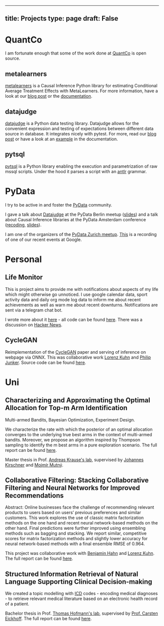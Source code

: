  ---
title: Projects
type: page
draft: False
---

# QuantCo
I am fortunate enough that some of the work done at [QuantCo](https://quantco.com/) is open source.

## metalearners

[metalearners](https://github.com/Quantco/metalearners) is a Causal Inference Python library for estimating Conditional Average Treatment Effects with MetaLearners.
For more information, have a look at our [blog post](https://tech.quantco.com/blog/metalearners) or the [documentation](https://metalearners.readthedocs.io/en/latest/).

## datajudge

[datajudge](https://github.com/quantco/datajudge) is a Python data testing library. Datajudge allows for the convenient expression and testing of expectations between different data source in database. It integrates nicely with pytest. For more, read our [blog post](https://tech.quantco.com/2022/06/20/datajudge.html) or have a look at an [example](https://datajudge.readthedocs.io/en/latest/examples/example.html) in the documentation.

## pytsql

[pytsql](https://github.com/Quantco/pytsql) is a Python library enabling the execution and parametrization of raw mssql scripts. Under the hood it parses a script with an [antlr](https://www.antlr.org/) grammar.


# PyData

I try to be active in and foster the [PyData](https://pydata.org/) community.

I gave a talk about [Datajudge](https://github.com/quantco/datajudge) at the PyData Berlin meetup ([slides](https://github.com/kklein/datajudge-presentation/blob/main/slides.pdf)) and a talk about Causal Inference libraries at the PyData Amsterdam conference ([recoding](https://youtu.be/cRS4yZt6OU4?si=YP-ETWSfReUcS9rV), [slides](https://github.com/kklein/pydata_ams/blob/main/slides/slides.pdf)).

I am one of the organizers of the [PyData Zurich meetup](https://www.meetup.com/pydata-zurich/). [This](https://youtu.be/1qeMyC1V94A?si=5k0wTdopT801tySa) is a recording of one of our recent events at Google.


# Personal

## Life Monitor
This is project aims to provide me with notifications about aspects of my life which might otherwise go unnoticed. I use google calendar data, sport activity data and daily org mode log data to inform me about recent achievements as well as warn me about recent downturns. Notifications are sent via a telegram chat bot.

I wrote more about it [here](https://kevinkle.in/posts/2022-05-21-life_monitor/) - all code can be found [here](https://github.com/kklein/life-monitor). There was a discussion on [Hacker News](https://news.ycombinator.com/item?id=31477851).

## CycleGAN
Reimplementation of the [CycleGAN](https://arxiv.org/abs/1703.10593) paper and serving of inference on webpage via ONNX. This was collaborative work [Lorenz Kuhn](https://lorenzkuhn.com/) and [Philip Junker](https://ch.linkedin.com/in/philip-junker). Source code can be found [here](https://github.com/lorenzkuhn/CycleGanApp).

# Uni

## Characterizing and Approximating the Optimal Allocation for Top-m Arm Identification

Multi-armed Bandits, Bayesian Optimization, Experiment Design.

We characterize the rate with which the posterior of an optimal allocation converges to the underlying true best arms in the context of multi-armed bandits. Moreover, we propose an algorithm inspired by Thompson sampling to identify the m best arms in a pure exploration scenario. The full report can be found [here](https://github.com/kklein/master-thesis/blob/master/thesis.pdf).

Master thesis in Prof. [Andreas Krause's lab](https://las.inf.ethz.ch/krausea), supervised by [Johannes Kirschner](https://las.inf.ethz.ch/people/johannes-kirschner) and [Mojmír Mutný](https://mojmirmutny.github.io/).

## Collaborative Filtering: Stacking Collaborative Filtering and Neural Networks for Improved Recommendations

Abstract: Online businesses face the challenge of recommending relevant products to users based on users’ previous preferences and similar customers. This work explores the use of classic matrix factorization methods on the one hand and recent neural network-based methods on the other hand. Final predictions were further improved using ensembling methods such as bagging and stacking. We report similar, competitive scores for matrix factorization methods and slightly lower accuracy for neural network-based methods with a final ensemble RMSE of 0.964.

This project was collaborative work with [Benjamin Hahn](https://benjaminha.hn/) and [Lorenz Kuhn](https://www.lorenzkuhn.com/). The full report can be found [here](https://github.com/kklein/CILRecommender2018/blob/master/report/report.pdf).

## Structured Information Retrieval of Natural Language Supporting Clinical Decision-making
We created a topic modelling with [ICD](https://en.wikipedia.org/wiki/International_Classification_of_Diseases#ICD-9) codes - encoding medical diagnoses - to retrieve relevant medical literature based on an electronic health record of a patient.

Bachelor thesis in Prof. [Thomas Hofmann's lab](http://www.da.inf.ethz.ch/people/ThomasHofmann/), supervised by [Prof. Carsten Eickhoff](https://brown.edu/Research/AI/people/carsten.html).
The full report can be found [here](https://github.com/kklein/BachelorThesisReport/blob/master/klein.pdf).
